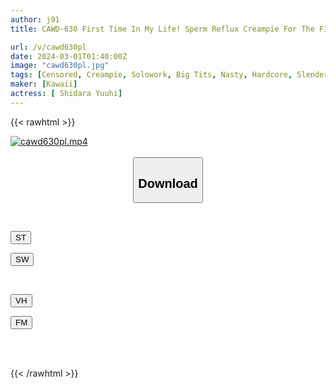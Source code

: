 ```yaml
---
author: j91
title: CAWD-630 First Time In My Life! Sperm Reflux Creampie For The First Time! 16 Shots Semen Shake Abnormal Awakening Yuhi Shitara

url: /v/cawd630pl
date: 2024-03-01T01:40:00Z
image: "cawd630pl.jpg"
tags: [Censored, Creampie, Solowork, Big Tits, Nasty, Hardcore, Slender, Acme · Orgasm	]
maker: [Kawaii]
actress: [ Shidara Yuuhi]
---
```



{{< rawhtml >}}

<div class="video" data-videoid="wJz8e9kMwyFJvw4">
    <a href="javascript:;">
        <img src="/v/cawd630pl/cawd630pl.jpg" width="WIDTH" height="HEIGHT" alt="cawd630pl.mp4" loading="lazy">
    </a>
</div>

<script type="text/javascript" src="https://j91.asia/asset/on-demand-st.js"></script>

<br>
  <link rel="stylesheet" href="https://j91.asia/asset/bs5.css">
  
  <center>
  <button class="btn btn-primary" type="button" data-bs-toggle="collapse" data-bs-target=".multi-collapse" aria-expanded="false" aria-controls="multiCollapseExample1 multiCollapseExample2"><h2>Download</h2></button></center>
</p>
<div class="row">
  <div class="col">
    <div class="collapse multi-collapse" id="multiCollapseExample1">
      <div class="card card-body">
	      	      <br>
<div class="buttons">  
<p><a href="https://streamtape.to/v/wJz8e9kMwyFJvw4" target="_blank"><button class="btn-hover color-3"><i class="fa fa-download"></i> ST</button></a></p>
<p><a href="https://cdnwish.com/alxrqx8akmce" target="_blank"><button class="btn-hover color-2"><i class="fa fa-download"></i> SW</button></a></p></div>
    </div>
  </div>
</div>
  <div class="col">
    <div class="collapse multi-collapse" id="multiCollapseExample2">
      <div class="card card-body">
	      <br>
<div class="buttons">
<p><a href="javascript:;"><button class="btn-hover color-9"><i class="fa fa-download"></i> VH</button></a></p>
<p><a href="javascript:;"><button class="btn-hover color-8"><i class="fa fa-download"></i> FM</button></a></p></div>
<br><br>
      </div>
    </div>
  </div>
</div>

{{< /rawhtml >}}